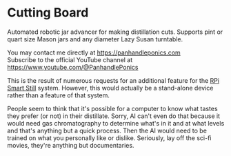 # Cutting Board
Automated robotic jar advancer for making distillation cuts. Supports pint or quart size Mason jars and any diameter Lazy Susan turntable.

You may contact me directly at https://panhandleponics.com<br>
Subscribe to the official YouTube channel at https://www.youtube.com/@PanhandlePonics<br>

This is the result of numerous requests for an additional feature for the [RPi Smart Still](https://github.com/larry-athey/rpi-smart-still) system. However, this would actually be a stand-alone device rather than a feature of that system.

People seem to think that it's possible for a computer to know what tastes they prefer (or not) in their distillate. Sorry, AI can't even do that because it would need gas chromatography to determine what's in it and at what levels and that's anything but a quick process. Then the AI would need to be trained on what you personally like or dislike. Seriously, lay off the sci-fi movies, they're anything but documentaries.
